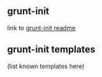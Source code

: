 ## grunt-init
link to [grunt-init readme](https://github.com/gruntjs/grunt-init)

## grunt-init templates
(list known templates here)